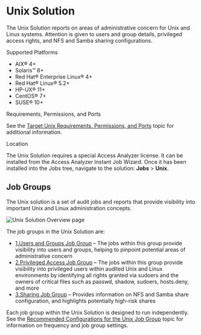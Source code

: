 # Unix Solution

The Unix Solution reports on areas of administrative concern for Unix and Linux systems. Attention
is given to users and group details, privileged access rights, and NFS and Samba sharing
configurations.

Supported Platforms

- AIX® 4+
- Solaris™ 8+
- Red Hat® Enterprise Linux® 4+
- Red Hat® Linux® 5.2+
- HP-UX® 11+
- CentOS® 7+
- SUSE® 10+

Requirements, Permissions, and Ports

See the [Target Unix Requirements, Permissions, and Ports](/docs/accessanalyzer/12.0/requirements/target/unix.md) topic
for additional information.

Location

The Unix Solution requires a special Access Analyzer license. It can be installed from the Access
Analyzer Instant Job Wizard. Once it has been installed into the Jobs tree, navigate to the
solution: **Jobs** > **Unix**.

## Job Groups

The Unix solution is a set of audit jobs and reports that provide visibility into important Unix and
Linux administration concepts.

![Unix Solution Overview page](/img/product_docs/accessanalyzer/12.0/admin/runninginstances/overviewpage.webp)

The job groups in the Unix Solution are:

- [1.Users and Groups Job Group](/docs/accessanalyzer/12.0/solutions/unix/usersgroups/overview.md) – The jobs within this group provide
  visibility into users and groups, helping to pinpoint potential areas of administrative concern
- [2.Privileged Access Job Group](/docs/accessanalyzer/12.0/solutions/unix/privilegedaccess/overview.md) – The jobs within this group provide
  visibility into privileged users within audited Unix and Linux environments by identifying all
  rights granted via sudoers and the owners of critical files such as passwd, shadow, sudoers,
  hosts.deny, and more
- [3.Sharing Job Group](/docs/accessanalyzer/12.0/solutions/unix/sharing/overview.md) – Provides information on NFS and Samba share
  configuration, and highlights potentially high-risk shares

Each job group within the Unix Solution is designed to run independently. See the
[Recommended Configurations for the Unix Job Group](/docs/accessanalyzer/12.0/solutions/unix/recommended.md) topic for information on
frequency and job group settings.
